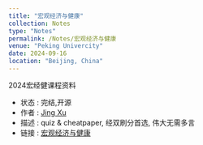 ```yaml
---
title: "宏观经济与健康"
collection: Notes
type: "Notes"
permalink: /Notes/宏观经济与健康
venue: "Peking Univercity"
date: 2024-09-16
location: "Beijing, China"
---
```

2024宏经健课程资料
- 状态 : 完结,开源
- 作者 : [Jing Xu](https://iculizhi.github.io/)
- 描述 : quiz & cheatpaper, 经双刷分首选, 伟大无需多言
- 链接 : [宏观经济与健康](https://github.com/ICUlizhi/Macroeconomics-and-Health-of-pku-nsd-)